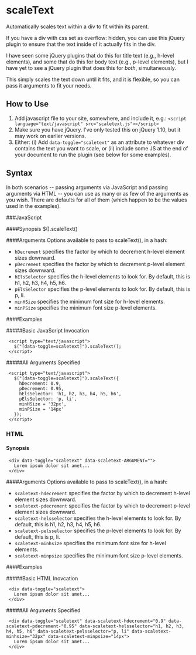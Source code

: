 scaleText
=========

Automatically scales text within a div to fit within its parent.

If you have a div with css set as overflow: hidden, you can use this jQuery plugin
to ensure that the text inside of it actually fits in the div.

I have seen some jQuery plugins that do this for title text (e.g., h-level elements),
and some that do this for body text (e.g., p-level elements),  but I have yet to see
a jQuery plugin that does this for *both*, simultaneously.

This simply scales the text down until it fits, and it is flexible, so you can pass
it arguments to fit your needs.

How to Use
----------

1.   Add javascript file to your site, somewhere, and include it, e.g.:
   `<script language="text/javascript" src="scaletext.js"></script>`
2.   Make sure you have jQuery. I've only tested this on jQuery 1.10, but it may work on earlier versions.
3.   Either: (i) Add `data-toggle="scaletext"` as an attribute to whatever div contains the text you want to scale, or (ii) include some JS at the end of your document to run the plugin (see below for some examples).


Syntax
--------
In both scenarios -- passing arguments via JavaScript and passing arguments via 
HTML -- you can use as many or as few of the arguments as you wish. There are
defaults for all of them (which happen to be the values used in the examples).

###JavaScript

####Synopsis
     $(<targetElement>).scaleText(<arguments>)

####Arguments
Options available to pass to scaleText(), in a hash:

-   `hDecrement` specifies the factor by which to decrement h-level element sizes downward.
-   `pDecrement` specifies the factor by which to decrement p-level element sizes downward.
-   `hElsSelector` specifies the h-level elements to look for. By default, this is h1, h2, h3, h4, h5, h6.
-   `pElsSelector` specifies the p-level elements to look for. By default, this is p, li.
-   `minHSize` specifies the minimum font size for h-level elements.
-   `minPSize` specifies the minimum font size p-level elements.

####Examples

#####Basic JavaScript Invocation

     <script type="text/javascript">
       $("[data-toggle=scaletext]").scaleText();
     </script>
   
#####All Arguments Specified

     <script type="text/javascript">
       $("[data-toggle=scaletext]").scaleText({
         hDecrement: 0.9, 
         pDecrement: 0.95, 
         hElsSelector: 'h1, h2, h3, h4, h5, h6', 
         pElsSelector: 'p, li',
         minHSize = '32px',
         minPSize = '14px'
       });
     </script>

### HTML

#### Synopsis

     <div data-toggle="scaletext" data-scaletext-ARGUMENT="">
       Lorem ipsum dolor sit amet...
     </div>

####Arguments
Options available to pass to scaleText(), in a hash:

-   `scaletext-hdecrement` specifies the factor by which to decrement h-level element sizes downward.
-   `scaletext-pdecrement` specifies the factor by which to decrement p-level element sizes downward.
-   `scaletext-helsselector` specifies the h-level elements to look for. By default, this is h1, h2, h3, h4, h5, h6.
-   `scaletext-pelsselector` specifies the p-level elements to look for. By default, this is p, li.
-   `scaletext-minhsize` specifies the minimum font size for h-level elements.
-   `scaletext-minpsize` specifies the minimum font size p-level elements.

####Examples

#####Basic HTML Inovcation

     <div data-toggle="scaletext">
       Lorem ipsum dolor sit amet...
     </div>

#####All Arguments Specified

     <div data-toggle="scaletext" data-scaletext-hdecrement="0.9" data-scaletext-pdecrement-"0.95" data-scaletext-helsselector="h1, h2, h3, h4, h5, h6" data-scaletext-pelsselector="p, li" data-scaletext-minhsize="32px" data-scaletext-minpsize="14px">
       Lorem ipsum dolor sit amet...
     </div>


